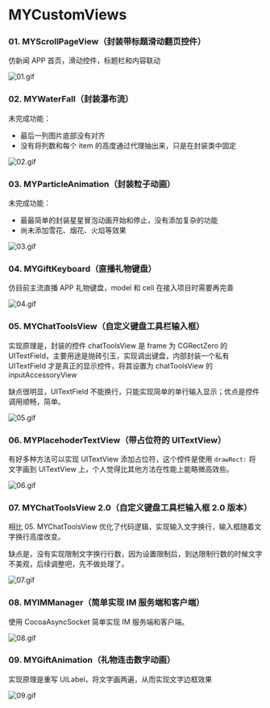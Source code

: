 # MYCustomViews


### 01. MYScrollPageView（封装带标题滑动翻页控件）

仿新闻 APP 首页，滑动控件，标题栏和内容联动

![01.gif](https://github.com/Mayan29/MYCustomViews/blob/master/DATA/01.gif)


### 02. MYWaterFall（封装瀑布流）

未完成功能：

- 最后一列图片底部没有对齐
- 没有将列数和每个 item 的高度通过代理抽出来，只是在封装类中固定

![02.gif](https://github.com/Mayan29/MYCustomViews/blob/master/DATA/02.gif)


### 03. MYParticleAnimation（封装粒子动画）

未完成功能：

- 最最简单的封装星星冒泡动画开始和停止，没有添加复杂的功能
- 尚未添加雪花、烟花、火焰等效果

![03.gif](https://github.com/Mayan29/MYCustomViews/blob/master/DATA/03.gif)


### 04. MYGiftKeyboard（直播礼物键盘）

仿目前主流直播 APP 礼物键盘，model 和 cell 在接入项目时需要再完善

![04.gif](https://github.com/Mayan29/MYCustomViews/blob/master/DATA/04.gif)

### 05. MYChatToolsView（自定义键盘工具栏输入框）

实现原理是，封装的控件 chatToolsView 是 frame 为 CGRectZero 的 UITextField，主要用途是抛砖引玉，实现调出键盘，内部封装一个私有 UITextField 才是真正的显示控件，将其设置为 chatToolsView 的 inputAccessoryView

缺点很明显，UITextField 不能换行，只能实现简单的单行输入显示；优点是控件调用顺畅，简单。

![05.gif](https://github.com/Mayan29/MYCustomViews/blob/master/DATA/05.gif)

### 06. MYPlacehoderTextView（带占位符的 UITextView）

有好多种方法可以实现 UITextView 添加占位符，这个控件是使用 `drawRect:` 将文字画到 UITextView 上，个人觉得比其他方法在性能上能略微高效些。

![06.gif](https://github.com/Mayan29/MYCustomViews/blob/master/DATA/06.gif)

### 07. MYChatToolsView 2.0（自定义键盘工具栏输入框 2.0 版本）

相比 05. MYChatToolsView 优化了代码逻辑，实现输入文字换行，输入框随着文字换行高度改变。

缺点是，没有实现限制文字换行行数，因为设置限制后，到达限制行数的时候文字不美观，后续调整吧，先不做处理了。

![07.gif](https://github.com/Mayan29/MYCustomViews/blob/master/DATA/07.gif)

### 08. MYIMManager（简单实现 IM 服务端和客户端）

使用 CocoaAsyncSocket 简单实现 IM 服务端和客户端。

![08.gif](https://github.com/Mayan29/MYCustomViews/blob/master/DATA/08.gif)

### 09. MYGiftAnimation（礼物连击数字动画）

实现原理是重写 UILabel，将文字画两遍，从而实现文字边框效果

![09.gif](https://github.com/Mayan29/MYCustomViews/blob/master/DATA/09.gif)
